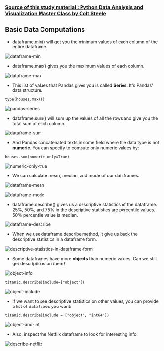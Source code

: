 ### [Source of this study material : Python Data Analysis and Visualization Master Class by Colt Steele](https://www.udemy.com/course/python-data-analysis-visualization/)


## Basic Data Computations

- dataframe.min() will get you the minimum values of each column of the entire dataframe.


![dataframe-min](/pictures/python/basic-dataframe-computations/dataframe-min.PNG "dataframe min")


- dataframe.max() gives you the maximum values of each column.


![dataframe-max](/pictures/python/basic-dataframe-computations/dataframe-max.PNG "dataframe max")


- This list of values that Pandas gives you is called **Series**. It's Pandas' data structure.


```
type(houses.max())
```


![pandas-series](/pictures/python/basic-dataframe-computations/pandas-series.PNG "pandas series")



- dataframe.sum() will sum up the values of all the rows and give you the total sum of each column.


![dataframe-sum](/pictures/python/basic-dataframe-computations/dataframe-sum.PNG "dataframe sum")


- And Pandas concatenated texts in some field where the data type is not **numeric**. You can specify to compute only numeric values by:


```
houses.sum(numeric_only=True)
```


![numeric-only-true](/pictures/python/basic-dataframe-computations/numric-only-true.PNG "numeric_only = True")


- We can calculate mean, median, and mode of our dataframes.


![dataframe-mean](/pictures/python/basic-dataframe-computations/dataframe-mean.PNG "dataframe mean")


![dataframe-mode](/pictures/python/basic-dataframe-computations/dataframe-mode.PNG "dataframe-mode")



- dataframe.describe() gives us a descriptive statistics of the dataframe. 25%, 50%, and 75% in the descriptive statistics are percentile values. 50% percentile value is median.


![dataframe-describe](/pictures/python/basic-dataframe-computations/dataframe-describe.PNG "dataframe dssecribe")


- When we use dataframe describe method, it give us back the descriptive statistics in a dataframe form.


![descriptive-statistics-in-dataframe-form](/pictures/python/basic-dataframe-computations/descriptive-statistics-in-dataframe.PNG "descriptive statistics in a dataframe form")


- Some dataframes have more **objects** than numeric values. Can we still get descriptions on them?


![object-info](/pictures/python/basic-dataframe-computations/object-description.PNG "object description")


```
titanic.describe(include=["object"])
```


![object-include](/pictures/python/basic-dataframe-computations/object-include.PNG "include = [object]")


- If we want to see descriptive statistics on other values, you can provide a list of data types you want:


```
titanic.describe(include = ["object", "int64"])
```


![object-and-int](/pictures/python/basic-dataframe-computations/object-and-int.PNG "object and int")


- Also, inspect the Netflix dataframe to look for interesting info.


![describe-netflix](/pictures/python/basic-dataframe-computations/describe-netflix.PNG "describe netflix")


